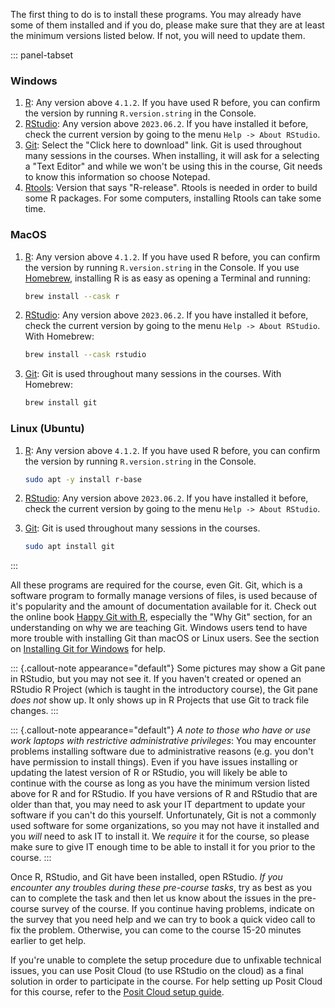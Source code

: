 The first thing to do is to install these programs. You may already have
some of them installed and if you do, please make sure that they are at
least the minimum versions listed below. If not, you will need to update
them.

::: panel-tabset
### Windows

1.  [R](https://cloud.r-project.org/bin/windows/base/): Any version
    above `4.1.2`. If you have used R before, you can confirm the
    version by running `R.version.string` in the Console.
2.  [RStudio](https://www.rstudio.com/products/rstudio/download/#download):
    Any version above `2023.06.2`. If you have installed it before,
    check the current version by going to the menu
    `Help -> About RStudio`.
3.  [Git](https://git-scm.com/download/win): Select the "Click here to
    download" link. Git is used throughout many sessions in the courses.
    When installing, it will ask for a selecting a "Text Editor" and
    while we won't be using this in the course, Git needs to know this
    information so choose Notepad.
4.  [Rtools](https://cran.r-project.org/bin/windows/Rtools/): Version
    that says "R-release". Rtools is needed in order to build some R
    packages. For some computers, installing Rtools can take some time.

### MacOS

1.  [R](https://cloud.r-project.org/bin/macosx/): Any version above
    `4.1.2`. If you have used R before, you can confirm the version by
    running `R.version.string` in the Console. If you use
    [Homebrew](https://brew.sh/), installing R is as easy as opening a
    Terminal and running:

    ``` bash
    brew install --cask r
    ```

2.  [RStudio](https://www.rstudio.com/products/rstudio/download/#download):
    Any version above `2023.06.2`. If you have installed it before,
    check the current version by going to the menu
    `Help -> About RStudio`. With Homebrew:

    ``` bash
    brew install --cask rstudio
    ```

3.  [Git](https://git-scm.com/download/mac): Git is used throughout many
    sessions in the courses. With Homebrew:

    ``` bash
    brew install git
    ```

### Linux (Ubuntu)

1.  [R](https://cloud.r-project.org/bin/linux/ubuntu/): Any version
    above `4.1.2`. If you have used R before, you can confirm the
    version by running `R.version.string` in the Console.

    ``` bash
    sudo apt -y install r-base
    ```

2.  [RStudio](https://www.rstudio.com/products/rstudio/download/#download):
    Any version above `2023.06.2`. If you have installed it before,
    check the current version by going to the menu
    `Help -> About RStudio`.

3.  [Git](https://git-scm.com/download/mac): Git is used throughout many
    sessions in the courses.

    ``` bash
    sudo apt install git
    ```
:::

All these programs are required for the course, even Git. Git, which is
a software program to formally manage versions of files, is used because
of it's popularity and the amount of documentation available for it.
Check out the online book [Happy Git with
R](https://happygitwithr.com/), especially the "Why Git" section, for an
understanding on why we are teaching Git. Windows users tend to have
more trouble with installing Git than macOS or Linux users. See the
section on [Installing Git for
Windows](https://happygitwithr.com/install-git.html#install-git-windows)
for help.

::: {.callout-note appearance="default"}
Some pictures may show a Git pane in RStudio, but you may not see it. If
you haven't created or opened an RStudio R Project (which is taught in
the introductory course), the Git pane *does not* show up. It only shows
up in R Projects that use Git to track file changes.
:::

::: {.callout-note appearance="default"}
*A note to those who have or use work laptops with restrictive
administrative privileges*: You may encounter problems installing
software due to administrative reasons (e.g. you don't have permission
to install things). Even if you have issues installing or updating the
latest version of R or RStudio, you will likely be able to continue with
the course as long as you have the minimum version listed above for R
and for RStudio. If you have versions of R and RStudio that are older
than that, you may need to ask your IT department to update your
software if you can't do this yourself. Unfortunately, Git is not a
commonly used software for some organizations, so you may not have it
installed and you *will* need to ask IT to install it. We *require* it
for the course, so please make sure to give IT enough time to be able to
install it for you prior to the course.
:::

Once R, RStudio, and Git have been installed, open RStudio. *If you
encounter any troubles during these pre-course tasks*, try as best as
you can to complete the task and then let us know about the issues in
the pre-course survey of the course. If you continue having problems,
indicate on the survey that you need help and we can try to book a quick
video call to fix the problem. Otherwise, you can come to the course
15-20 minutes earlier to get help.

If you're unable to complete the setup procedure due to unfixable
technical issues, you can use Posit Cloud (to use RStudio on the cloud)
as a final solution in order to participate in the course. For help
setting up Posit Cloud for this course, refer to the [Posit Cloud setup
guide](https://guides.rostools.org/posit-cloud).

